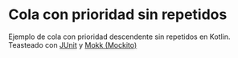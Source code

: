 # Cola con prioridad sin repetidos
Ejemplo de cola con prioridad descendente sin repetidos en Kotlin. Teasteado con [JUnit](https://junit.org/junit5/) y [Mokk (Mockito)](https://mockk.io/)
